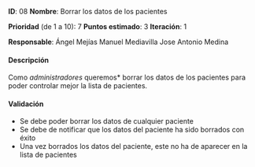 **ID**: 08
**Nombre**: Borrar los datos de los pacientes

**Prioridad** (de 1 a 10): 7
**Puntos estimado**: 3
**Iteración**: 1

**Responsable**: Ángel Mejías
                Manuel Mediavilla
                Jose Antonio Medina

#### Descripción

Como *administradores* queremos* borrar los datos de los pacientes 
para poder controlar mejor la lista de pacientes.

#### Validación

* Se debe poder borrar los datos de cualquier paciente
* Se debe de notificar que los datos del paciente ha sido borrados con éxito
* Una vez borrados los datos del paciente, este no ha de aparecer en la lista de pacientes
